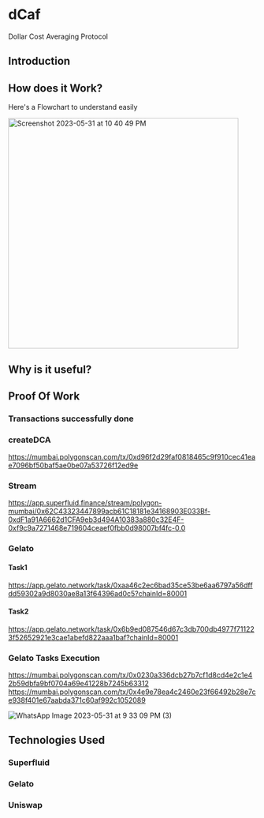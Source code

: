 # dCaf

Dollar Cost Averaging Protocol

## Introduction

## How does it Work?

Here's a Flowchart to understand easily

<img width="467" alt="Screenshot 2023-05-31 at 10 40 49 PM" src="https://github.com/Dhruv-2003/dCaf/assets/90101251/38b8809f-5a9d-4353-b5fa-0881dfd14443">

## Why is it useful?

## Proof Of Work

### Transactions successfully done

### createDCA

https://mumbai.polygonscan.com/tx/0xd96f2d29faf0818465c9f910cec41eae7096bf50baf5ae0be07a53726f12ed9e

### Stream

https://app.superfluid.finance/stream/polygon-mumbai/0x62C43323447899acb61C18181e34168903E033Bf-0xdF1a91A6662d1CFA9eb3d494A10383a880c32E4F-0xf9c9a7271468e719604ceaef0fbb0d98007bf4fc-0.0

### Gelato

#### Task1

https://app.gelato.network/task/0xaa46c2ec6bad35ce53be6aa6797a56dffdd59302a9d8030ae8a13f64396ad0c5?chainId=80001

#### Task2

https://app.gelato.network/task/0x6b9ed087546d67c3db700db4977f711223f52652921e3cae1abefd822aaa1baf?chainId=80001

### Gelato Tasks Execution

https://mumbai.polygonscan.com/tx/0x0230a336dcb27b7cf1d8cd4e2c1e42b59dbfa9bf0704a69e41228b7245b63312
https://mumbai.polygonscan.com/tx/0x4e9e78ea4c2460e23f66492b28e7ce938f401e67aabda371c60af992c1052089

![WhatsApp Image 2023-05-31 at 9 33 09 PM (3)](https://github.com/Dhruv-2003/dCaf/assets/90101251/4af05f35-ed2e-4772-92d8-5cecb4b17060)

## Technologies Used

### Superfluid

### Gelato

### Uniswap
